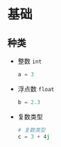 # 基础

## 种类

+ 整数 `int`

  ```py
  a = 3
  ```

+ 浮点数 `float`

  ```py
  b = 2.3
  ```

+ 复数类型

  ```py
  # 复数类型
  c = 3 + 4j
  ```
